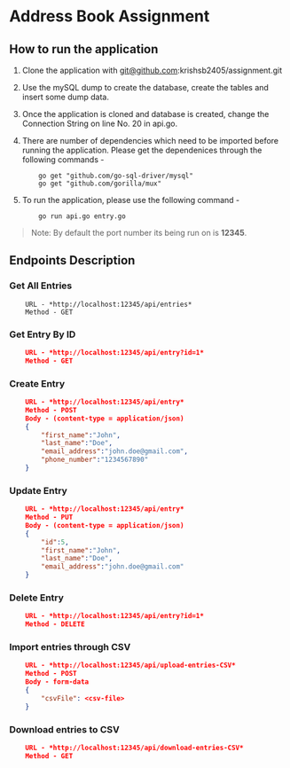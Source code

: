 # Address Book Assignment

## How to run the application

1. Clone the application with git@github.com:krishsb2405/assignment.git

2. Use the mySQL dump to create the database, create the tables and insert some dump data.

3. Once the application is cloned and database is created, change the Connection String on line No. 20 in api.go.

4. There are number of dependencies which need to be imported before running the application. Please get the dependenices through the following commands -

    ```shell
        go get "github.com/go-sql-driver/mysql"
        go get "github.com/gorilla/mux"
    ```

5. To run the application, please use the following command -

    ```shell
        go run api.go entry.go
    ```
> Note: By default the port number its being run on is **12345**.

## Endpoints Description

### Get All Entries

```
    URL - *http://localhost:12345/api/entries*
    Method - GET
```

### Get Entry By ID

```JSON
    URL - *http://localhost:12345/api/entry?id=1*
    Method - GET
```

### Create Entry

```JSON
    URL - *http://localhost:12345/api/entry*
    Method - POST
    Body - (content-type = application/json)
    {
    	"first_name":"John",
    	"last_name":"Doe",
    	"email_address":"john.doe@gmail.com",
    	"phone_number":"1234567890"
    }
```

### Update Entry

```JSON
    URL - *http://localhost:12345/api/entry*
    Method - PUT
    Body - (content-type = application/json)
    {
        "id":5,
    	"first_name":"John",
    	"last_name":"Doe",
    	"email_address":"john.doe@gmail.com"
    }
```

### Delete Entry

```JSON
    URL - *http://localhost:12345/api/entry?id=1*
    Method - DELETE
```

### Import entries through CSV

```JSON
    URL - *http://localhost:12345/api/upload-entries-CSV*
    Method - POST
    Body - form-data
    {
        "csvFile": <csv-file>
    }
```

### Download entries to CSV

```JSON
    URL - *http://localhost:12345/api/download-entries-CSV*
    Method - GET
```
